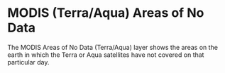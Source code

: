 # MODIS (Terra/Aqua) Areas of No Data 
The MODIS Areas of No Data (Terra/Aqua) layer shows the areas on the earth in which the Terra or Aqua satellites have not covered on that particular day.
